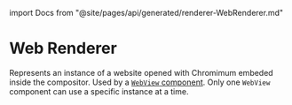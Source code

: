 import Docs from "@site/pages/api/generated/renderer-WebRenderer.md"

# Web Renderer

Represents an instance of a website opened with Chromimum embeded inside the compositor. Used by a [`WebView` component](../components/WebView). Only one `WebView` component can use a specific instance at a time.

<Docs />
